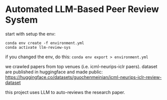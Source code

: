 # Automated LLM-Based Peer Review System

start with setup the env:
```
conda env create -f environment.yml
conda activate llm-review-sys
```
if you changed the env, do this:
`conda env export > environment.yml`


we crawled papers from top venues (i.e. icml-neurips-iclr paers). dataset are published in huggingface and made public: https://huggingface.co/datasets/guochenmeinian/icml-neurips-iclr-review-dataset

this project uses LLM to auto-reviews the research paper.